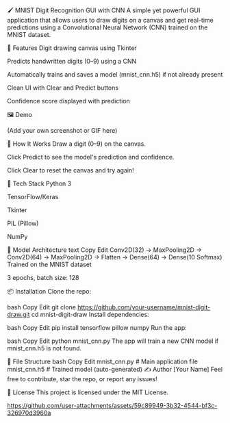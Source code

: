 🖌️ MNIST Digit Recognition GUI with CNN
A simple yet powerful GUI application that allows users to draw digits on a canvas and get real-time predictions using a Convolutional Neural Network (CNN) trained on the MNIST dataset.

🧠 Features
Digit drawing canvas using Tkinter

Predicts handwritten digits (0–9) using a CNN

Automatically trains and saves a model (mnist_cnn.h5) if not already present

Clean UI with Clear and Predict buttons

Confidence score displayed with prediction

🖼️ Demo

(Add your own screenshot or GIF here)

🚀 How It Works
Draw a digit (0–9) on the canvas.

Click Predict to see the model's prediction and confidence.

Click Clear to reset the canvas and try again!

🧰 Tech Stack
Python 3

TensorFlow/Keras

Tkinter

PIL (Pillow)

NumPy

🧪 Model Architecture
text
Copy
Edit
Conv2D(32) → MaxPooling2D →
Conv2D(64) → MaxPooling2D →
Flatten → Dense(64) → Dense(10 Softmax)
Trained on the MNIST dataset

3 epochs, batch size: 128

📦 Installation
Clone the repo:

bash
Copy
Edit
git clone https://github.com/your-username/mnist-digit-draw.git
cd mnist-digit-draw
Install dependencies:

bash
Copy
Edit
pip install tensorflow pillow numpy
Run the app:

bash
Copy
Edit
python mnist_cnn.py
The app will train a new CNN model if mnist_cnn.h5 is not found.

📁 File Structure
bash
Copy
Edit
mnist_cnn.py        # Main application file
mnist_cnn.h5        # Trained model (auto-generated)
✍️ Author
[Your Name]
Feel free to contribute, star the repo, or report any issues!

📝 License
This project is licensed under the MIT License.



https://github.com/user-attachments/assets/59c89949-3b32-4544-bf3c-326970d3960a

